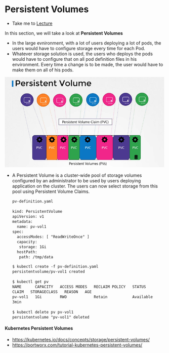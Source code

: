 # Persistent Volumes

  - Take me to [Lecture](https://kodekloud.com/topic/persistent-volumes-4/)

In this section, we will take a look at **Persistent Volumes**

- In the large evnironment, with a lot of users deploying a lot of pods, the users would have to configure storage every time for each Pod.
- Whatever storage solution is used, the users who deploys the pods would have to configure that on all pod definition files in his environment. Every time a change is to be made, the user would have to make them on all of his pods.

![class-16](../../images/class16.PNG)


- A Persistent Volume is a cluster-wide pool of storage volumes configured by an administrator to be used by users deploying application on the cluster. The users can now select storage from this pool using Persistent Volume Claims.

  ```
  pv-definition.yaml
  
  kind: PersistentVolume
  apiVersion: v1
  metadata:
    name: pv-vol1
  spec:
    accessModes: [ "ReadWriteOnce" ]
    capacity:
     storage: 1Gi
    hostPath:
     path: /tmp/data
  ```

  ```
  $ kubectl create -f pv-definition.yaml
  persistentvolume/pv-vol1 created

  $ kubectl get pv
  NAME      CAPACITY   ACCESS MODES   RECLAIM POLICY   STATUS      CLAIM   STORAGECLASS   REASON   AGE
  pv-vol1   1Gi        RWO            Retain           Available                                   3min
  
  $ kubectl delete pv pv-vol1
  persistentvolume "pv-vol1" deleted
  ```

#### Kubernetes Persistent Volumes

- https://kubernetes.io/docs/concepts/storage/persistent-volumes/
- https://portworx.com/tutorial-kubernetes-persistent-volumes/

